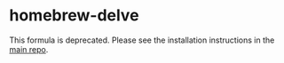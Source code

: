 homebrew-delve
===============

This formula is deprecated. Please see the installation instructions in the [main repo](https://github.com/derekparker/delve/tree/master/Documentation/installation/osx).